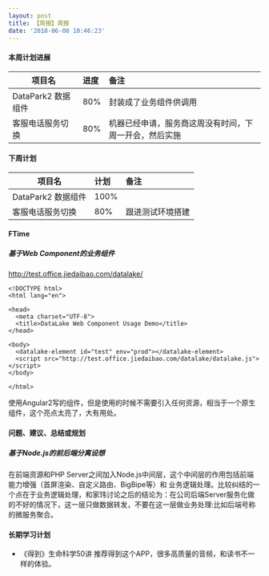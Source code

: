 ```yaml
---
layout: post
title: 【周报】周报
date: '2018-06-08 10:46:23'
---
```


#### 本周计划进展

| 项目名         | 进度              | 备注  |
| ------------- |:----------------| :---------|
| DataPark2 数据组件 |  80% | 封装成了业务组件供调用 |
| 客服电话服务切换 |  80%   | 机器已经申请，服务商这周没有时间，下周一开会，然后实施  |

#### 下周计划

| 项目名         | 计划              | 备注  |
| ------------- |:----------------| :---------|
| DataPark2 数据组件 |  100% |  |
| 客服电话服务切换 |  80%   | 跟进测试环境搭建  |

#### FTime 
##### 基于Web Component的业务组件
http://test.office.jiedaibao.com/datalake/
```
<!DOCTYPE html>
<html lang="en">

<head>
  <meta charset="UTF-8">
  <title>DataLake Web Component Usage Demo</title>
</head>

<body>
  <datalake-element id="test" env="prod"></datalake-element>
  <script src="http://test.office.jiedaibao.com/datalake/datalake.js"></script>
</body>

</html>
```

使用Angular2写的组件，但是使用的时候不需要引入任何资源，相当于一个原生组件，这个亮点太亮了，大有用处。


#### 问题、建议、总结或规划
##### 基于Node.js的前后端分离设想
在前端资源和PHP Server之间加入Node.js中间层，这个中间层的作用包括前端能力增强（首屏渲染、自定义路由、BigBipe等）和 业务逻辑处理。比较纠结的一个点在于业务逻辑处理，和家玮讨论之后的结论为：在公司后端Server服务化做的不好的情况下，这一层只做数据转发，不要在这一层做业务处理:比如后端号称的微服务聚合。


#### 长期学习计划
- 《得到》生命科学50讲
推荐得到这个APP，很多高质量的音频，和读书不一样的体验。
